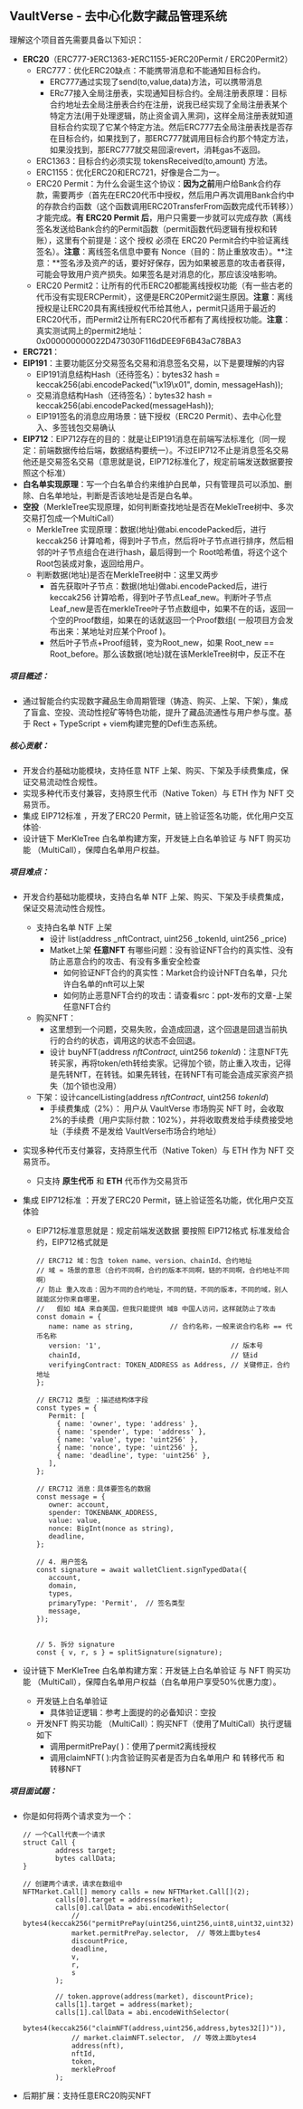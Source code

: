 ## VaultVerse - 去中心化数字藏品管理系统

理解这个项目首先需要具备以下知识：

- **ERC20**（ERC777-》ERC1363-》ERC1155-》ERC20Permit / ERC20Permit2）
  - ERC777：优化ERC20缺点：不能携带消息和不能通知目标合约。
    - ERC777通过实现了send(to,value,data)方法，可以携带消息
    - ERc77接入全局注册表，实现通知目标合约。全局注册表原理：目标合约地址去全局注册表合约在注册，说我已经实现了全局注册表某个特定方法(用于处理逻辑，防止资金调入黑洞)，这样全局注册表就知道目标合约实现了它某个特定方法。然后ERC777去全局注册表找是否存在目标合约，如果找到了，那ERC777就调用目标合约那个特定方法，如果没找到，那ERC777就交易回滚revert，消耗gas不返回。
  - ERC1363：目标合约必须实现 tokensReceived(to,amount) 方法。
  - ERC1155：优化ERC20和ERC721，好像是合二为一。
  - ERC20 Permit：为什么会诞生这个协议：**因为之前**用户给Bank合约存款，需要两步（首先在ERC20代币中授权，然后用户再次调用Bank合约中的存款合约函数（这个函数调用ERC20TransferFrom函数完成代币转移））才能完成。**有 ERC20 Permit 后**，用户只需要一步就可以完成存款（离线签名发送给Bank合约的Permit函数（permit函数代码逻辑有授权和转账），这里有个前提是：这个 授权 必须在 ERC20 Permit合约中验证离线签名）。**注意**：离线签名信息中要有 Nonce（目的：防止重放攻击）。**注意：**签名涉及资产的话，要好好保存，因为如果被恶意的攻击者获得，可能会导致用户资产损失。如果签名是对消息的化，那应该没啥影响。
  - ERC20 Permit2：让所有的代币ERC20都能离线授权功能（有一些古老的代币没有实现ERCPermit），这便是ERC20Permit2诞生原因。**注意**：离线授权是让ERC20具有离线授权代币给其他人，permit只适用于最近的ERC20代币，而Permit2让所有ERC20代币都有了离线授权功能。**注意**：真实测试网上的permit2地址：0x000000000022D473030F116dDEE9F6B43aC78BA3
- **ERC721**：
- **EIP191**：主要功能区分交易签名交易和消息签名交易，以下是要理解的内容
  - EIP191消息结构Hash（还待签名）：bytes32 hash = keccak256(abi.encodePacked("\x19\x01", domin, messageHash)); 
  - 交易消息结构Hash（还待签名）：bytes32 hash = keccak256(abi.encodePacked(messageHash)); 
  - EIP191签名的消息应用场景：链下授权（ERC20 Permit）、去中心化登入、多签钱包交易确认
- **EIP712**：EIP712存在的目的：就是让EIP191消息在前端写法标准化（同一规定：前端数据传给后端，数据结构要统一）。不过EIP712不止是消息签名交易他还是交易签名交易（意思就是说，EIP712标准化了，规定前端发送数据要按照这个标准）
- **白名单实现原理**：写一个白名单合约来维护白民单，只有管理员可以添加、删除、白名单地址，判断是否该地址是否是白名单。
- **空投**（MerkleTree实现原理，如何判断查找地址是否在MekleTree树中、多次交易打包成一个MultiCall）
  - MerkleTree 实现原理：数据(地址)做abi.encodePacked后，进行 keccak256 计算哈希，得到叶子节点，然后将叶子节点进行排序，然后相邻的叶子节点组合在进行hash，最后得到一个 Root哈希值，将这个这个Root包装成对象，返回给用户。
  - 判断数据(地址)是否在MerkleTree树中：这里又两步
    - 首先获取叶子节点：数据(地址)做abi.encodePacked后，进行 keccak256 计算哈希，得到叶子节点Leaf_new。判断叶子节点Leaf_new是否在merkleTree叶子节点数组中，如果不在的话，返回一个空的Proof数组，如果在的话就返回一个Proof数组( 一般项目方会发布出来：某地址对应某个Proof )。
    - 然后叶子节点+Proof组转，变为Root_new，如果 Root_new  == Root_before。那么该数据(地址)就在该MerkleTree树中，反正不在

##### 项目概述：

- 通过智能合约实现数字藏品生命周期管理（铸造、购买、上架、下架），集成了盲盒、空投、流动性挖矿等特色功能，提升了藏品流通性与用户参与度。基于 Rect + TypeScript + viem构建完整的Defi生态系统。

##### 核心贡献：

- 开发合约基础功能模块，支持任意 NTF 上架、购买、下架及手续费集成，保证交易流动性合规性。
- 实现多种代币支付兼容，支持原生代币（Native Token）与 ETH 作为 NFT 交易货币。
- 集成 EIP712标准 ，开发了ERC20 Permit，链上验证签名功能，优化用户交互体验·
- 设计链下 MerKleTree 白名单构建方案，开发链上白名单验证 与 NFT 购买功能 （MultiCall），保障白名单用户权益。

##### 项目难点：

- 开发合约基础功能模块，支持白名单 NTF 上架、购买、下架及手续费集成，保证交易流动性合规性。

  - 支持白名单 NTF 上架
    - 设计 list(address _nftContract, uint256 _tokenId, uint256 _price)
    - Matket上架 **任意NFT** 有哪些问题：没有验证NFT合约的真实性、没有防止恶意合约的攻击、有没有多重安全检查
      - 如何验证NFT合约的真实性：Market合约设计NFT白名单，只允许白名单的nft可以上架
      - 如何防止恶意NFT合约的攻击：请查看src：ppt-发布的文章-上架任意NFT合约
  - 购买NFT：
    - 这里想到一个问题，交易失败，会造成回退，这个回退是回退当前执行的合约的状态，调用这的状态不会回退。
    - 设计 buyNFT(address *nftContract*, uint256 *tokenId*)：注意NFT先转买家，再将token/eth转给卖家。记得加个锁，防止重入攻击，记得是先转NfT，在转钱。如果先转钱，在转NFT有可能会造成买家资产损失（加个锁也没用）
  - 下架：设计cancelListing(address *nftContract*, uint256 *tokenId*)
    - 手续费集成（2%）： 用户从 VaultVerse 市场购买 NFT 时，会收取2%的手续费（用户实际付款：102%），并将收取费发给手续费接受地址（手续费 不是发给 VaultVerse市场合约地址）

- 实现多种代币支付兼容，支持原生代币（Native Token）与 ETH 作为 NFT 交易货币。

  - 只支持 **原生代币** 和 **ETH** 代币作为交易货币

- 集成 EIP712标准 ：开发了ERC20 Permit，链上验证签名功能，优化用户交互体验

  - EIP712标准意思就是：规定前端发送数据 要按照 EIP712格式 标准发给合约，EIP712格式就是 

    ```viem
    // ERC712 域：包含 token name、version、chainId、合约地址
    // 域 ≈ 场景的意思（合约不同啊，合约的版本不同啊，链的不同啊，合约地址不同啊）
    // 防止 重入攻击：因为不同的合约地址，不同的链，不同的版本，不同的域，别人就能区分你来自哪里，
    //   假如 域A 来自美国，但我只能提供 域B 中国人访问，这样就防止了攻击
    const domain = {
       name: name as string,         // 合约名称，一般来说合约名称 == 代币名称
       version: '1',                                // 版本号
       chainId,                                     // 链id
       verifyingContract: TOKEN_ADDRESS as Address, // 关键修正，合约地址
    };
    
    // ERC712 类型 ：描述结构体字段
    const types = {
       Permit: [
         { name: 'owner', type: 'address' },
         { name: 'spender', type: 'address' },
         { name: 'value', type: 'uint256' },
         { name: 'nonce', type: 'uint256' },
         { name: 'deadline', type: 'uint256' },
       ],
    };
    
    // ERC712 消息：具体要签名的数据
    const message = {
       owner: account,
       spender: TOKENBANK_ADDRESS,
       value: value,
       nonce: BigInt(nonce as string),
       deadline,
    };
    
    // 4. 用户签名
    const signature = await walletClient.signTypedData({
       account,
       domain,
       types,
       primaryType: 'Permit',  // 签名类型
       message,
    });
    
          
    // 5. 拆分 signature
    const { v, r, s } = splitSignature(signature);
    ```

- 设计链下 MerKleTree 白名单构建方案：开发链上白名单验证 与 NFT 购买功能 （MultiCall），保障白名单用户权益（白名单用户享受50%优惠力度）。

  - 开发链上白名单验证
    - 具体验证逻辑：参考上面提的的必备知识：空投
  - 开发NFT 购买功能 （MultiCall）：购买NFT（使用了MultiCall）执行逻辑如下
    - 调用permitPrePay( )：使用了permit2离线授权
    - 调用claimNFT( ):内含验证购买者是否为白名单用户 和 转移代币 和 转移NFT

##### 项目面试题：

- 你是如何将两个请求变为一个：

  ```
  // 一个Call代表一个请求
  struct Call {
          address target;
          bytes callData;
  }
  
  // 创建两个请求，请求在数组中
  NFTMarket.Call[] memory calls = new NFTMarket.Call[](2);
          calls[0].target = address(market);
          calls[0].callData = abi.encodeWithSelector(
              // bytes4(keccak256("permitPrePay(uint256,uint256,uint8,uint32,uint32)")), 
              market.permitPrePay.selector,  // 等效上面bytes4
              discountPrice,
              deadline,
              v,
              r,
              s
          );
  
          // token.approve(address(market), discountPrice);
          calls[1].target = address(market);
          calls[1].callData = abi.encodeWithSelector(
              bytes4(keccak256("claimNFT(address,uint256,address,bytes32[])")), 
              // market.claimNFT.selector,  // 等效上面bytes4
              address(nft),
              nftId,
              token,
              merkleProof
          );
  ```

- 后期扩展：支持任意ERC20购买NFT

